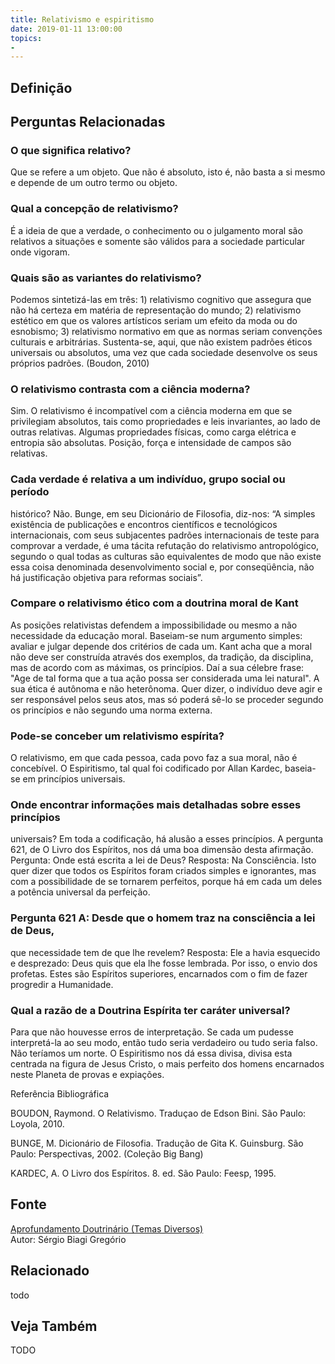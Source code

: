 ```yaml
---
title: Relativismo e espiritismo
date: 2019-01-11 13:00:00
topics: 
- 
---
```


## Definição


## Perguntas Relacionadas

### O que significa relativo?
Que se refere a um objeto. Que não é absoluto, isto é, não basta a si
mesmo e depende de um outro termo ou objeto.

### Qual a concepção de relativismo?
É a ideia de que a verdade, o conhecimento ou o julgamento moral são
relativos a situações e somente são válidos para a sociedade particular
onde vigoram.

### Quais são as variantes do relativismo?
Podemos sintetizá-las em três: 1) relativismo cognitivo que assegura
que não há certeza em matéria de representação do mundo; 2)
relativismo estético em que os valores artísticos seriam um efeito
da moda ou do esnobismo; 3) relativismo normativo em que as normas
seriam convenções culturais e arbitrárias. Sustenta-se, aqui, que não
existem padrões éticos universais ou absolutos, uma vez que cada
sociedade desenvolve os seus próprios padrões. (Boudon, 2010)

### O relativismo contrasta com a ciência moderna?
Sim. O relativismo é incompatível com a ciência moderna em que se
privilegiam absolutos, tais como propriedades e leis invariantes, ao
lado de outras relativas. Algumas propriedades físicas, como carga
elétrica e entropia são absolutas. Posição, força e intensidade de
campos são relativas.

### Cada verdade é relativa a um indivíduo, grupo social ou período
histórico?
Não. Bunge, em seu Dicionário de Filosofia, diz-nos: “A simples
existência de publicações e encontros científicos e tecnológicos
internacionais, com seus subjacentes padrões internacionais de teste
para comprovar a verdade, é uma tácita refutação do relativismo
antropológico, segundo o qual todas as culturas são equivalentes de modo
que não existe essa coisa denominada desenvolvimento social e, por
conseqüência, não há justificação objetiva para reformas sociais”.

### Compare o relativismo ético com a doutrina moral de Kant

As posições relativistas defendem a impossibilidade ou mesmo a não
necessidade da educação moral. Baseiam-se num argumento simples: avaliar
e julgar depende dos critérios de cada um. Kant acha que a moral não
deve ser construída através dos exemplos, da tradição, da disciplina,
mas de acordo com as máximas, os princípios. Daí a sua célebre frase:
"Age de tal forma que a tua ação possa ser considerada uma lei natural".
A sua ética é autônoma e não heterônoma. Quer dizer, o indivíduo deve
agir e ser responsável pelos seus atos, mas só poderá sê-lo se proceder
segundo os princípios e não segundo uma norma externa.

### Pode-se conceber um relativismo espírita?
O relativismo, em que cada pessoa, cada povo faz a sua moral, não é
concebível. O Espiritismo, tal qual foi codificado por Allan Kardec,
baseia-se em princípios universais.

### Onde encontrar informações mais detalhadas sobre esses princípios
universais?
Em toda a codificação, há alusão a esses princípios. A pergunta 621, de
O Livro dos Espíritos, nos dá uma boa dimensão desta afirmação.
Pergunta: Onde está escrita a lei de Deus? Resposta: Na Consciência.
Isto quer dizer que todos os Espíritos foram criados simples e
ignorantes, mas com a possibilidade de se tornarem perfeitos, porque há
em cada um deles a potência universal da perfeição.

### Pergunta 621 A: Desde que o homem traz na consciência a lei de Deus,
que necessidade tem de que lhe revelem?
Resposta: Ele a havia esquecido e desprezado: Deus quis que ela lhe
fosse lembrada. Por isso, o envio dos profetas. Estes são Espíritos
superiores, encarnados com o fim de fazer progredir a Humanidade.

### Qual a razão de a Doutrina Espírita ter caráter universal?
Para que não houvesse erros de interpretação. Se cada um pudesse
interpretá-la ao seu modo, então tudo seria verdadeiro ou tudo seria
falso. Não teríamos um norte. O Espiritismo nos dá essa divisa, divisa
esta centrada na figura de Jesus Cristo, o mais perfeito dos homens
encarnados neste Planeta de provas e expiações.


Referência Bibliográfica

BOUDON, Raymond. O Relativismo. Traduçao de Edson Bini. São Paulo:
Loyola, 2010.

BUNGE, M. Dicionário de Filosofia. Tradução de Gita K. Guinsburg.
São Paulo: Perspectivas, 2002. (Coleção Big Bang)

KARDEC, A. O Livro dos Espíritos. 8. ed. São Paulo: Feesp, 1995.

## Fonte
[Aprofundamento Doutrinário (Temas Diversos)](https://sites.google.com/view/aprofundamentodoutrinario/relativismo-e-espiritismo)  
Autor: Sérgio Biagi Gregório



## Relacionado
todo

## Veja Também
TODO


